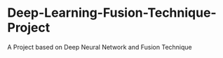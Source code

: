 # Deep-Learning-Fusion-Technique-Project
A Project based on Deep Neural Network and Fusion Technique
